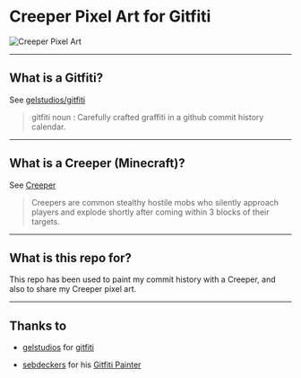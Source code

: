 # Creeper Pixel Art for Gitfiti

![Creeper Pixel Art](https://user-images.githubusercontent.com/3172529/55959480-c8631d80-5c62-11e9-8c0f-c95b338008b1.png)

----
## What is a Gitfiti?
See [gelstudios/gitfiti](https://github.com/gelstudios/gitfiti)

> gitfiti noun : Carefully crafted graffiti in a github commit history calendar.

----
## What is a Creeper (Minecraft)?
See [Creeper](https://minecraft.gamepedia.com/Creeper)

> Creepers are common stealthy hostile mobs who silently approach players and explode shortly after coming within 3 blocks of their targets.

----
## What is this repo for?
This repo has been used to paint my commit history with a Creeper, and also to share my Creeper pixel art.

----
## Thanks to
- [gelstudios](https://github.com/gelstudios) for [gitfiti](https://github.com/gelstudios/gitfiti)

- [sebdeckers](https://codepen.io/sebdeckers) for his [Gitfiti Painter](https://codepen.io/sebdeckers/pen/vOXeKV)
